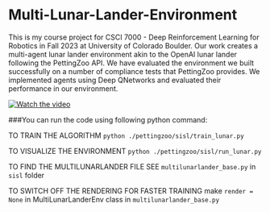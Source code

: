 # Multi-Lunar-Lander-Environment

This is my course project for CSCI 7000 - Deep Reinforcement Learning for Robotics in Fall 2023 at University of Colorado Boulder.
Our work creates a multi-agent lunar lander environment akin to the OpenAI lunar lander following the PettingZoo API. We have evaluated the environment we built
successfully on a number of compliance tests that PettingZoo provides. We implemented agents using Deep QNetworks and evaluated their performance in our environment.

[![Watch the video](https://img.youtube.com/vi/zEJbj0CxVS0/maxresdefault.jpg)](https://youtu.be/zEJbj0CxVS0)

###You can run the code using following python command:

TO TRAIN THE ALGORITHM
```python ./pettingzoo/sisl/train_lunar.py```

TO VISUALIZE THE ENVIRONMENT
```python ./pettingzoo/sisl/run_lunar.py``` 

TO FIND THE MULTILUNARLANDER FILE SEE 
```multilunarlander_base.py``` in ```sisl``` folder

TO SWITCH OFF THE RENDERING FOR FASTER TRAINING
make ```render = None``` in MultiLunarLanderEnv class in ```multilunarlander_base.py```


